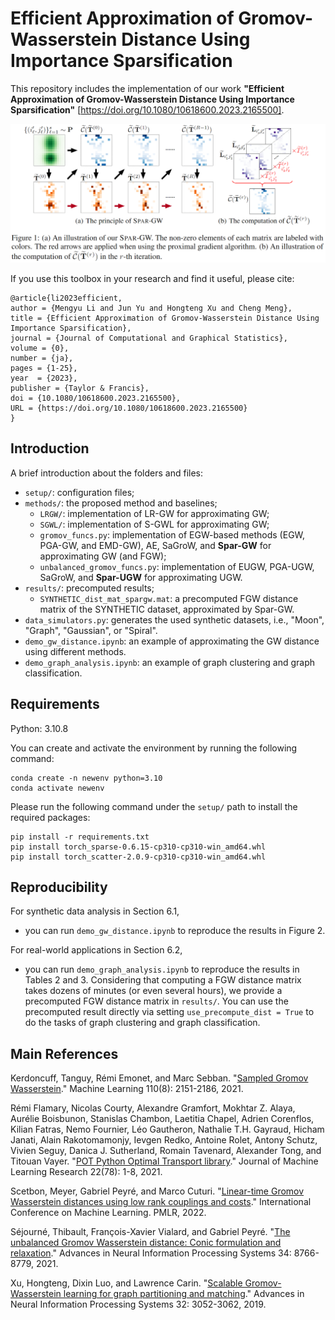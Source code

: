 # Efficient Approximation of Gromov-Wasserstein Distance Using Importance Sparsification
This repository includes the implementation of our work **"Efficient Approximation of Gromov-Wasserstein Distance Using Importance Sparsification"** [https://doi.org/10.1080/10618600.2023.2165500].

![spar-gw](figures/spar-gw.PNG)

If you use this toolbox in your research and find it useful, please cite:
```
@article{li2023efficient,
author = {Mengyu Li and Jun Yu and Hongteng Xu and Cheng Meng},
title = {Efficient Approximation of Gromov-Wasserstein Distance Using Importance Sparsification},
journal = {Journal of Computational and Graphical Statistics},
volume = {0},
number = {ja},
pages = {1-25},
year  = {2023},
publisher = {Taylor & Francis},
doi = {10.1080/10618600.2023.2165500},
URL = {https://doi.org/10.1080/10618600.2023.2165500}
}
```


## Introduction
A brief introduction about the folders and files:
* `setup/`: configuration files;
* `methods/`: the proposed method and baselines;
    * `LRGW/`: implementation of LR-GW for approximating GW;
    * `SGWL/`: implementation of S-GWL for approximating GW;
    * `gromov_funcs.py`: implementation of EGW-based methods (EGW, PGA-GW, and EMD-GW), AE, SaGroW, and **Spar-GW** for approximating GW (and FGW);
    * `unbalanced_gromov_funcs.py`: implementation of EUGW, PGA-UGW, SaGroW, and **Spar-UGW** for approximating UGW.
* `results/`: precomputed results;
    * `SYNTHETIC_dist_mat_spargw.mat`: a precomputed FGW distance matrix of the SYNTHETIC dataset, approximated by Spar-GW.
* `data_simulators.py`: generates the used synthetic datasets, i.e., "Moon", "Graph", "Gaussian", or "Spiral".
* `demo_gw_distance.ipynb`: an example of approximating the GW distance using different methods.
* `demo_graph_analysis.ipynb`: an example of graph clustering and graph classification.


## Requirements
Python: 3.10.8

You can create and activate the environment by running the following command:

    conda create -n newenv python=3.10
    conda activate newenv

Please run the following command under the `setup/` path to install the required packages:
    
    pip install -r requirements.txt
    pip install torch_sparse-0.6.15-cp310-cp310-win_amd64.whl
    pip install torch_scatter-2.0.9-cp310-cp310-win_amd64.whl


## Reproducibility
For synthetic data analysis in Section 6.1,
* you can run `demo_gw_distance.ipynb` to reproduce the results in Figure 2.

For real-world applications in Section 6.2,
* you can run `demo_graph_analysis.ipynb` to reproduce the results in Tables 2 and 3. Considering that computing a FGW distance matrix takes dozens of minutes (or even several hours), we provide a precomputed FGW distance matrix in `results/`. You can use the precomputed result directly via setting `use_precompute_dist = True` to do the tasks of graph clustering and graph classification.


## Main References
Kerdoncuff, Tanguy, Rémi Emonet, and Marc Sebban. "[Sampled Gromov Wasserstein](https://github.com/Hv0nnus/Sampled-Gromov-Wasserstein)." Machine Learning 110(8): 2151-2186, 2021.

Rémi Flamary, Nicolas Courty, Alexandre Gramfort, Mokhtar Z. Alaya, Aurélie Boisbunon, Stanislas Chambon, Laetitia Chapel, Adrien Corenflos, Kilian Fatras, Nemo Fournier, Léo Gautheron, Nathalie T.H. Gayraud, Hicham Janati, Alain Rakotomamonjy, Ievgen Redko, Antoine Rolet, Antony Schutz, Vivien Seguy, Danica J. Sutherland, Romain Tavenard, Alexander Tong, and Titouan Vayer. "[POT Python Optimal Transport library](https://pythonot.github.io/)." Journal of Machine Learning Research 22(78): 1-8, 2021.

Scetbon, Meyer, Gabriel Peyré, and Marco Cuturi. "[Linear-time Gromov Wasserstein distances using low rank couplings and costs](https://github.com/meyerscetbon/LinearGromov)." International Conference on Machine Learning. PMLR, 2022.

Séjourné, Thibault, François-Xavier Vialard, and Gabriel Peyré. "[The unbalanced Gromov Wasserstein distance: Conic formulation and relaxation](https://github.com/thibsej/unbalanced_gromov_wasserstein)." Advances in Neural Information Processing Systems 34: 8766-8779, 2021.

Xu, Hongteng, Dixin Luo, and Lawrence Carin. "[Scalable Gromov-Wasserstein learning for graph partitioning and matching](https://github.com/HongtengXu/s-gwl)." Advances in Neural Information Processing Systems 32: 3052-3062, 2019.